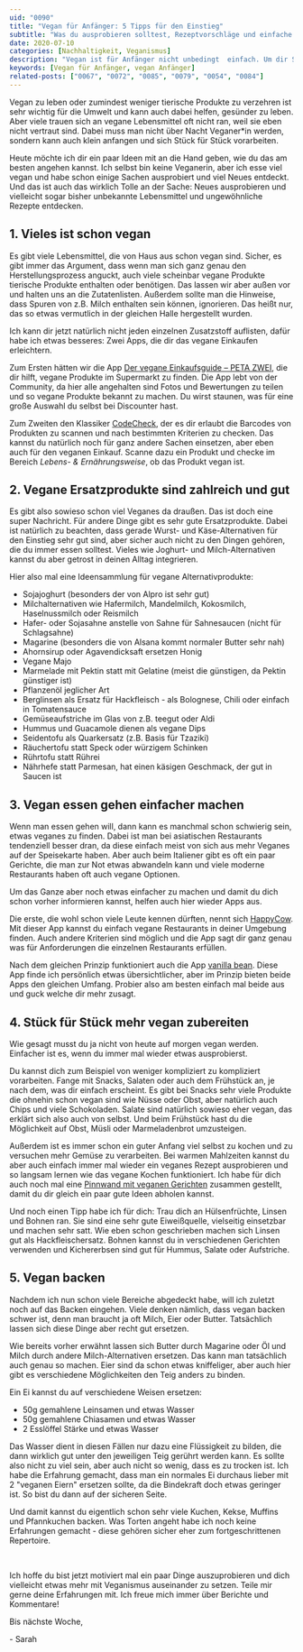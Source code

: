 ```yaml
---
uid: "0090"
title: "Vegan für Anfänger: 5 Tipps für den Einstieg"
subtitle: "Was du ausprobieren solltest, Rezeptvorschläge und einfache Ersatzprodukte"
date: 2020-07-10
categories: [Nachhaltigkeit, Veganismus]
description: "Vegan ist für Anfänger nicht unbedingt  einfach. Um dir Starthilfe zu geben, verrate ich dir ein paar Tipps, wie du am besten loslegst."
keywords: [Vegan für Anfänger, vegan Anfänger]
related-posts: ["0067", "0072", "0085", "0079", "0054", "0084"]
---
```

Vegan zu leben oder zumindest weniger tierische Produkte zu verzehren ist sehr wichtig für die Umwelt und kann auch dabei helfen, gesünder zu leben. Aber viele trauen sich an vegane Lebensmittel oft nicht ran, weil sie eben nicht vertraut sind. Dabei muss man nicht über Nacht Veganer*in werden, sondern kann auch klein anfangen und sich Stück für Stück vorarbeiten.

Heute möchte ich dir ein paar Ideen mit an die Hand geben, wie du das am besten angehen kannst. Ich selbst bin keine Veganerin, aber ich esse viel vegan und habe schon einige Sachen ausprobiert und viel Neues entdeckt. Und das ist auch das wirklich Tolle an der Sache: Neues ausprobieren und vielleicht sogar bisher unbekannte Lebensmittel und ungewöhnliche Rezepte entdecken.

## 1. Vieles ist schon vegan
Es gibt viele Lebensmittel, die von Haus aus schon vegan sind. Sicher, es gibt immer das Argument, dass wenn man sich ganz genau den Herstellungsprozess anguckt, auch viele scheinbar vegane Produkte tierische Produkte enthalten oder benötigen. Das lassen wir aber außen vor und halten uns an die Zutatenlisten. Außerdem sollte man die Hinweise, dass Spuren von z.B. Milch enthalten sein können, ignorieren. Das heißt nur, das so etwas vermutlich in der gleichen Halle hergestellt wurden.

Ich kann dir jetzt natürlich nicht jeden einzelnen Zusatzstoff auflisten, dafür habe ich etwas besseres: Zwei Apps, die dir das vegane Einkaufen erleichtern.

Zum Ersten hätten wir die App [Der vegane Einkaufsguide – PETA ZWEI](https://play.google.com/store/apps/details?id=org.petazwei.petazwei&hl=de), die dir hilft, vegane Produkte im Supermarkt zu finden. Die App lebt von der Community, da hier alle angehalten sind Fotos und Bewertungen zu teilen und so vegane Produkte bekannt zu machen. Du wirst staunen, was für eine große Auswahl du selbst bei Discounter hast.

Zum Zweiten den Klassiker [CodeCheck](https://play.google.com/store/apps/details?id=ch.ethz.im.codecheck), der es dir erlaubt die Barcodes von Produkten zu scannen und nach bestimmten Kriterien zu checken. Das kannst du natürlich noch für ganz andere Sachen einsetzen, aber eben auch für den veganen Einkauf. Scanne dazu ein Produkt und checke im Bereich _Lebens- & Ernährungsweise_, ob das Produkt vegan ist.

## 2. Vegane Ersatzprodukte sind zahlreich und gut
Es gibt also sowieso schon viel Veganes da draußen. Das ist doch eine super Nachricht. Für andere Dinge gibt es sehr gute Ersatzprodukte. Dabei ist natürlich zu beachten, dass gerade Wurst- und Käse-Alternativen für den Einstieg sehr gut sind, aber sicher auch nicht zu den Dingen gehören, die du immer essen solltest. Vieles wie Joghurt- und Milch-Alternativen kannst du aber getrost in deinen Alltag integrieren.

Hier also mal eine Ideensammlung für vegane Alternativprodukte:
- Sojajoghurt (besonders der von Alpro ist sehr gut)
- Milchalternativen wie Hafermilch, Mandelmilch, Kokosmilch, Haselnussmilch oder Reismilch
- Hafer- oder Sojasahne anstelle von Sahne für Sahnesaucen (nicht für Schlagsahne)
- Magarine (besonders die von Alsana kommt normaler Butter sehr nah)
- Ahornsirup oder Agavendicksaft ersetzen Honig
- Vegane Majo
- Marmelade mit Pektin statt mit Gelatine (meist die günstigen, da Pektin günstiger ist)
- Pflanzenöl jeglicher Art
- Berglinsen als Ersatz für Hackfleisch - als Bolognese, Chili oder einfach in Tomatensauce
- Gemüseaufstriche im Glas von z.B. teegut oder Aldi
- Hummus und Guacamole dienen als vegane Dips
- Seidentofu als Quarkersatz (z.B. Basis für Tzaziki)
- Räuchertofu statt Speck oder würzigem Schinken
- Rührtofu statt Rührei
- Nährhefe statt Parmesan, hat einen käsigen Geschmack, der gut in Saucen ist

## 3. Vegan essen gehen einfacher machen
Wenn man essen gehen will, dann kann es manchmal schon schwierig sein, etwas veganes zu finden. Dabei ist man bei asiatischen Restaurants tendenziell besser dran, da diese einfach meist von sich aus mehr Veganes auf der Speisekarte haben. Aber auch beim Italiener gibt es oft ein paar Gerichte, die man zur Not etwas abwandeln kann und viele moderne Restaurants haben oft auch vegane Optionen.

Um das Ganze aber noch etwas einfacher zu machen und damit du dich schon vorher informieren kannst, helfen auch hier wieder Apps aus.

Die erste, die wohl schon viele Leute kennen dürften, nennt sich [HappyCow](https://play.google.com/store/apps/details?id=com.hcceg.veg.compassionfree&hl=de). Mit dieser App kannst du einfach vegane Restaurants in deiner Umgebung finden. Auch andere Kriterien sind möglich und die App sagt dir ganz genau was für Anforderungen die einzelnen Restaurants erfüllen.

Nach dem gleichen Prinzip funktioniert auch die App [vanilla bean](https://play.google.com/store/apps/details?id=de.grunzeug.vanillabean&hl=de). Diese App finde ich persönlich etwas übersichtlicher, aber im Prinzip bieten beide Apps den gleichen Umfang. Probier also am besten einfach mal beide aus und guck welche dir mehr zusagt.

## 4. Stück für Stück mehr vegan zubereiten
Wie gesagt musst du ja nicht von heute auf morgen vegan werden. Einfacher ist es, wenn du immer mal wieder etwas ausprobierst.

Du kannst dich zum Beispiel von weniger kompliziert zu kompliziert vorarbeiten. Fange mit Snacks, Salaten oder auch dem Frühstück an, je nach dem, was dir einfach erscheint. Es gibt bei Snacks sehr viele Produkte die ohnehin schon vegan sind wie Nüsse oder Obst, aber natürlich auch Chips und viele Schokoladen. Salate sind natürlich sowieso eher vegan, das erklärt sich also auch von selbst. Und beim Frühstück hast du die Möglichkeit auf Obst, Müsli oder Marmeladenbrot umzusteigen.

Außerdem ist es immer schon ein guter Anfang viel selbst zu kochen und zu versuchen mehr Gemüse zu verarbeiten. Bei warmen Mahlzeiten kannst du aber auch einfach immer mal wieder ein veganes Rezept ausprobieren und so langsam lernen wie das vegane Kochen funktioniert. Ich habe für dich auch noch mal eine [Pinnwand mit veganen Gerichten](https://www.pinterest.de/minimalwaste/vegan-f%C3%BCr-anf%C3%A4nger/) zusammen gestellt, damit du dir gleich ein paar gute Ideen abholen kannst.

Und noch einen Tipp habe ich für dich: Trau dich an Hülsenfrüchte, Linsen und Bohnen ran. Sie sind eine sehr gute Eiweißquelle, vielseitig einsetzbar und machen sehr satt. Wie eben schon geschrieben machen sich Linsen gut als Hackfleischersatz. Bohnen kannst du in verschiedenen Gerichten verwenden und Kichererbsen sind gut für Hummus, Salate oder Aufstriche.

## 5. Vegan backen
Nachdem ich nun schon viele Bereiche abgedeckt habe, will ich zuletzt noch auf das Backen eingehen. Viele denken nämlich, dass vegan backen schwer ist, denn man braucht ja oft Milch, Eier oder Butter. Tatsächlich lassen sich diese Dinge aber recht gut ersetzen.

Wie bereits vorher erwähnt lassen sich Butter durch Magarine oder Öl und Milch durch andere Milch-Alternativen ersetzen. Das kann man tatsächlich auch genau so machen. Eier sind da schon etwas kniffeliger, aber auch hier gibt es verschiedene Möglichkeiten den Teig anders zu binden.

Ein Ei kannst du auf verschiedene Weisen ersetzen:
- 50g gemahlene Leinsamen und etwas Wasser
- 50g gemahlene Chiasamen und etwas Wasser
- 2 Esslöffel Stärke und etwas Wasser

Das Wasser dient in diesen Fällen nur dazu eine Flüssigkeit zu bilden, die dann wirklich gut unter den jeweiligen Teig gerührt werden kann. Es sollte also nicht zu viel sein, aber auch nicht so wenig, dass es zu trocken ist. Ich habe die Erfahrung gemacht, dass man ein normales Ei durchaus lieber mit 2 "veganen Eiern" ersetzen sollte, da die Bindekraft doch etwas geringer ist. So bist du dann auf der sicheren Seite.

Und damit kannst du eigentlich schon sehr viele Kuchen, Kekse, Muffins und Pfannkuchen backen. Was Torten angeht habe ich noch keine Erfahrungen gemacht - diese gehören sicher eher zum fortgeschrittenen Repertoire.

&nbsp;

Ich hoffe du bist jetzt motiviert mal ein paar Dinge auszuprobieren und dich vielleicht etwas mehr mit Veganismus auseinander zu setzen. Teile mir gerne deine Erfahrungen mit. Ich freue mich immer über Berichte und Kommentare!

Bis nächste Woche,

\- Sarah
